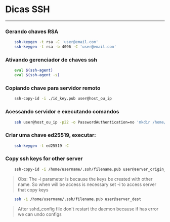 # Dicas SSH
---

### Gerando chaves RSA

```sh 
	ssh-keygen -t rsa -C 'user@email.com'
	ssh-keygen -t rsa -b 4096 -C 'user@email.com'
```

### Ativando gerenciador de chaves ssh

```sh 
	eval $(ssh-agent)
	eval $(ssh-agent -s)
```

### Copiando chave para servidor remoto

```sh 
	ssh-copy-id -i ./id_key.pub user@host_ou_ip
```

### Acessando servidor e executando comandos

```sh 
	ssh user@host_ou_ip -p22 -o PasswordAuthentication=no 'mkdir /home/user && chmod 600 ~/.ssh/id_key.pub'
```

### Criar uma chave ed25519, executar:

```sh 
	ssh-keygen -t ed25519 -C
```
  
### Copy ssh keys for other server

```sh
	ssh-copy-id -i /home/username/.ssh/filename.pub user@server_origin_keys
```

> Obs: The -i parameter is because the keys be created with other name. So when will be access is necessary set -i to access server that copy keys


```sh
	ssh -i /home/username/.ssh/filename.pub user@server_dest
```

> After  sshd_config file don't restart the daemon because if has error we can undo configs

